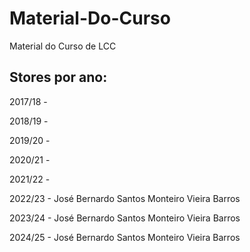 # Material-Do-Curso
Material do Curso de LCC

## Stores por ano:

2017/18 -

2018/19 - 

2019/20 -

2020/21 -

2021/22 - 

2022/23 - José Bernardo Santos Monteiro Vieira Barros

2023/24 - José Bernardo Santos Monteiro Vieira Barros

2024/25 - José Bernardo Santos Monteiro Vieira Barros

